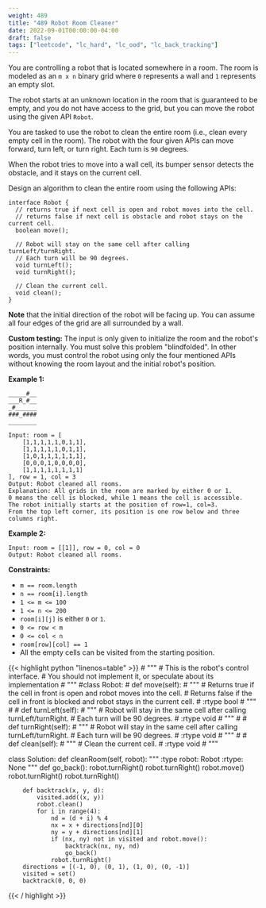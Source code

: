 ```yaml
---
weight: 489
title: "489 Robot Room Cleaner"
date: 2022-09-01T00:00:00-04:00
draft: false
tags: ["leetcode", "lc_hard", "lc_ood", "lc_back_tracking"]
---
```


You are controlling a robot that is located somewhere in a room. The room is modeled as an `m x n` binary grid where `0` represents a wall and `1` represents an empty slot.

The robot starts at an unknown location in the room that is guaranteed to be empty, and you do not have access to the grid, but you can move the robot using the given API `Robot`.

You are tasked to use the robot to clean the entire room (i.e., clean every empty cell in the room). The robot with the four given APIs can move forward, turn left, or turn right. Each turn is `90` degrees.

When the robot tries to move into a wall cell, its bumper sensor detects the obstacle, and it stays on the current cell.

Design an algorithm to clean the entire room using the following APIs:
```
interface Robot {
  // returns true if next cell is open and robot moves into the cell.
  // returns false if next cell is obstacle and robot stays on the current cell.
  boolean move();

  // Robot will stay on the same cell after calling turnLeft/turnRight.
  // Each turn will be 90 degrees.
  void turnLeft();
  void turnRight();

  // Clean the current cell.
  void clean();
}
```
**Note** that the initial direction of the robot will be facing up. You can assume all four edges of the grid are all surrounded by a wall.

**Custom testing:**
The input is only given to initialize the room and the robot's position internally. You must solve this problem "blindfolded". In other words, you must control the robot using only the four mentioned APIs without knowing the room layout and the initial robot's position.

**Example 1:**
```
_____#__
___R_#__
_#______
###_####
________

Input: room = [
    [1,1,1,1,1,0,1,1],
    [1,1,1,1,1,0,1,1],
    [1,0,1,1,1,1,1,1],
    [0,0,0,1,0,0,0,0],
    [1,1,1,1,1,1,1,1]
], row = 1, col = 3
Output: Robot cleaned all rooms.
Explanation: All grids in the room are marked by either 0 or 1.
0 means the cell is blocked, while 1 means the cell is accessible.
The robot initially starts at the position of row=1, col=3.
From the top left corner, its position is one row below and three columns right.
```
**Example 2:**
```
Input: room = [[1]], row = 0, col = 0
Output: Robot cleaned all rooms.
```

**Constraints:**
- `m == room.length`
- `n == room[i].length`
- `1 <= m <= 100`
- `1 <= n <= 200`
- `room[i][j]` is either `0` or `1`.
- `0 <= row < m`
- `0 <= col < n`
- `room[row][col] == 1`
- All the empty cells can be visited from the starting position.

<div class="tabs"></div>
<div class="tab-content">
<div id="python" class="lang">
{{< highlight python "linenos=table" >}}
# """
# This is the robot's control interface.
# You should not implement it, or speculate about its implementation
# """
#class Robot:
#    def move(self):
#        """
#        Returns true if the cell in front is open and robot moves into the cell.
#        Returns false if the cell in front is blocked and robot stays in the current cell.
#        :rtype bool
#        """
#
#    def turnLeft(self):
#        """
#        Robot will stay in the same cell after calling turnLeft/turnRight.
#        Each turn will be 90 degrees.
#        :rtype void
#        """
#
#    def turnRight(self):
#        """
#        Robot will stay in the same cell after calling turnLeft/turnRight.
#        Each turn will be 90 degrees.
#        :rtype void
#        """
#
#    def clean(self):
#        """
#        Clean the current cell.
#        :rtype void
#        """

class Solution:
    def cleanRoom(self, robot):
        """
        :type robot: Robot
        :rtype: None
        """
        def go_back():
            robot.turnRight()
            robot.turnRight()
            robot.move()
            robot.turnRight()
            robot.turnRight()
        
        def backtrack(x, y, d):
            visited.add((x, y))
            robot.clean()
            for i in range(4):
                nd = (d + i) % 4
                nx = x + directions[nd][0]
                ny = y + directions[nd][1]
                if (nx, ny) not in visited and robot.move():
                    backtrack(nx, ny, nd)
                    go_back()
                robot.turnRight()
        directions = [(-1, 0), (0, 1), (1, 0), (0, -1)]
        visited = set()
        backtrack(0, 0, 0)
            
{{< / highlight >}}
</div>
</div>
